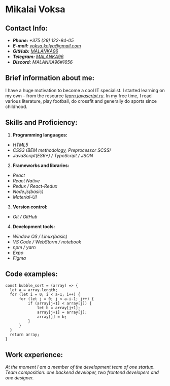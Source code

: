 # Mikalai Voksa

## Contact Info:

- **_Phone:_** _+375 (29) 122-94-05_
- **_E-mail:_** *voksa.kolya@gmail.com*
- **_GitHub:_** _[MALANKA96](https://github.com/MALANKA96)_
- **_Telegram:_** _[MALANKA96](https://t.me/MALANKA96)_
- **_Discord:_** _MALANKA96#1656_

## Brief information about me:

I have a huge motivation to become a cool IT specialist. I started learning on my own - from the resource _[learn.javascript.ru](https://learn.javascript.ru/)_. In my free time, I read various literature, play football, do crossfit and generally do sports since childhood.

## Skills and Proficiency:

1. **Programming languages:**

- _HTML5_
- _CSS3 (BEM methodology, Preprocessor SCSS)_
- _JavaScript(ES6+) / TypeScript / JSON_

2. **Frameworks and libraries:**

- _React_
- _React Native_
- _Redux / React-Redux_
- _Node.js(basic)_
- _Material-UI_

3. **Version control:**

- _Git / GitHub_

4. **Development tools:**

- _Window OS / Linux(basic)_
- _VS Code / WebStorm / notebook_
- _npm / yarn_
- _Expo_
- _Figma_

## Code examples:

```
const bubble_sort = (array) => {
  let a = array.length;
  for (let i = 0; i < a-1; i++) {
      for (let j = 0; j < a-i-1; j++) {
          if (array[j+1] < array[j]) {
              let b = array[j+1];
              array[j+1] = array[j];
              array[j] = b;
          }
      }
  }
  return array;
}
```

## Work experience:

_At the moment I am a member of the development team of one startup. Team composition: one backend developer, two frontend developers and one designer._
